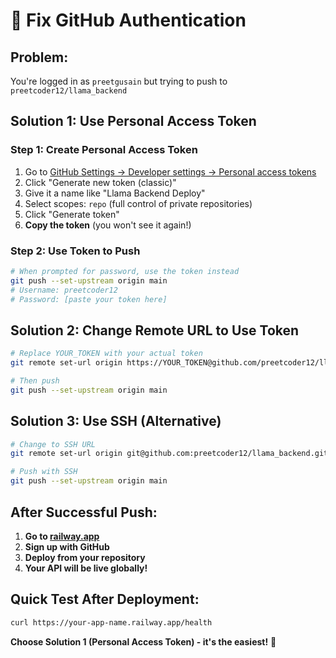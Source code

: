 # 🔐 Fix GitHub Authentication

## **Problem:** 
You're logged in as `preetgusain` but trying to push to `preetcoder12/llama_backend`

## **Solution 1: Use Personal Access Token**

### **Step 1: Create Personal Access Token**
1. Go to [GitHub Settings → Developer settings → Personal access tokens](https://github.com/settings/tokens)
2. Click "Generate new token (classic)"
3. Give it a name like "Llama Backend Deploy"
4. Select scopes: `repo` (full control of private repositories)
5. Click "Generate token"
6. **Copy the token** (you won't see it again!)

### **Step 2: Use Token to Push**
```bash
# When prompted for password, use the token instead
git push --set-upstream origin main
# Username: preetcoder12
# Password: [paste your token here]
```

## **Solution 2: Change Remote URL to Use Token**

```bash
# Replace YOUR_TOKEN with your actual token
git remote set-url origin https://YOUR_TOKEN@github.com/preetcoder12/llama_backend.git

# Then push
git push --set-upstream origin main
```

## **Solution 3: Use SSH (Alternative)**

```bash
# Change to SSH URL
git remote set-url origin git@github.com:preetcoder12/llama_backend.git

# Push with SSH
git push --set-upstream origin main
```

## **After Successful Push:**

1. **Go to [railway.app](https://railway.app)**
2. **Sign up with GitHub**
3. **Deploy from your repository**
4. **Your API will be live globally!**

## **Quick Test After Deployment:**
```bash
curl https://your-app-name.railway.app/health
```

**Choose Solution 1 (Personal Access Token) - it's the easiest!** 🚀
